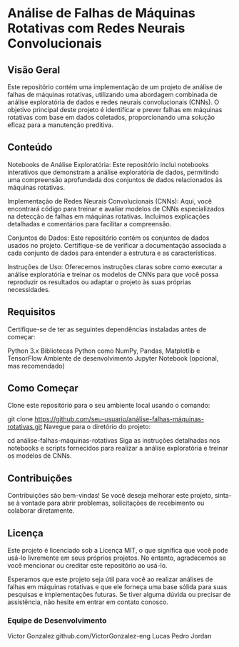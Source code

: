 
# **Análise de Falhas de Máquinas Rotativas com Redes Neurais Convolucionais**
## **Visão Geral**
Este repositório contém uma implementação de um projeto de análise de falhas de máquinas rotativas, utilizando uma abordagem combinada de análise exploratória de dados e redes neurais convolucionais (CNNs). O objetivo principal deste projeto é identificar e prever falhas em máquinas rotativas com base em dados coletados, proporcionando uma solução eficaz para a manutenção preditiva.

## **Conteúdo**
Notebooks de Análise Exploratória: Este repositório inclui notebooks interativos que demonstram a análise exploratória de dados, permitindo uma compreensão aprofundada dos conjuntos de dados relacionados às máquinas rotativas.

Implementação de Redes Neurais Convolucionais (CNNs): Aqui, você encontrará código para treinar e avaliar modelos de CNNs especializados na detecção de falhas em máquinas rotativas. Incluímos explicações detalhadas e comentários para facilitar a compreensão.

Conjuntos de Dados: Este repositório contém os conjuntos de dados usados no projeto. Certifique-se de verificar a documentação associada a cada conjunto de dados para entender a estrutura e as características.

Instruções de Uso: Oferecemos instruções claras sobre como executar a análise exploratória e treinar os modelos de CNNs para que você possa reproduzir os resultados ou adaptar o projeto às suas próprias necessidades.

## **Requisitos**
Certifique-se de ter as seguintes dependências instaladas antes de começar:

Python 3.x
Bibliotecas Python como NumPy, Pandas, Matplotlib e TensorFlow
Ambiente de desenvolvimento Jupyter Notebook (opcional, mas recomendado)

## **Como Começar**
Clone este repositório para o seu ambiente local usando o comando:

git clone https://github.com/seu-usuario/análise-falhas-máquinas-rotativas.git
Navegue para o diretório do projeto:

cd análise-falhas-máquinas-rotativas
Siga as instruções detalhadas nos notebooks e scripts fornecidos para realizar a análise exploratória e treinar os modelos de CNNs.

## **Contribuições**
Contribuições são bem-vindas! Se você deseja melhorar este projeto, sinta-se à vontade para abrir problemas, solicitações de recebimento ou colaborar diretamente.

## **Licença**
Este projeto é licenciado sob a Licença MIT, o que significa que você pode usá-lo livremente em seus próprios projetos. No entanto, agradecemos se você mencionar ou creditar este repositório ao usá-lo.

Esperamos que este projeto seja útil para você ao realizar análises de falhas em máquinas rotativas e que ele forneça uma base sólida para suas pesquisas e implementações futuras. Se tiver alguma dúvida ou precisar de assistência, não hesite em entrar em contato conosco.

### **Equipe de Desenvolvimento**

Victor Gonzalez github.com/VictorGonzalez-eng
Lucas
Pedro
Jordan 
